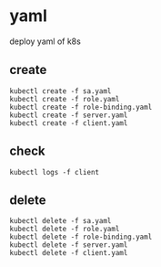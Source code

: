 # yaml

deploy yaml of k8s

## create

```
kubectl create -f sa.yaml
kubectl create -f role.yaml
kubectl create -f role-binding.yaml
kubectl create -f server.yaml
kubectl create -f client.yaml
```

## check

```
kubectl logs -f client
```

## delete

```
kubectl delete -f sa.yaml
kubectl delete -f role.yaml
kubectl delete -f role-binding.yaml
kubectl delete -f server.yaml
kubectl delete -f client.yaml
```